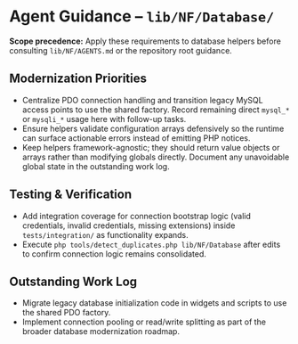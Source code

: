 # Agent Guidance – `lib/NF/Database/`

**Scope precedence:** Apply these requirements to database helpers before consulting
`lib/NF/AGENTS.md` or the repository root guidance.

## Modernization Priorities
- Centralize PDO connection handling and transition legacy MySQL access points to use the shared
  factory. Record remaining direct `mysql_*` or `mysqli_*` usage here with follow-up tasks.
- Ensure helpers validate configuration arrays defensively so the runtime can surface actionable
  errors instead of emitting PHP notices.
- Keep helpers framework-agnostic; they should return value objects or arrays rather than modifying
  globals directly. Document any unavoidable global state in the outstanding work log.

## Testing & Verification
- Add integration coverage for connection bootstrap logic (valid credentials, invalid credentials,
  missing extensions) inside `tests/integration/` as functionality expands.
- Execute `php tools/detect_duplicates.php lib/NF/Database` after edits to confirm connection logic
  remains consolidated.

## Outstanding Work Log
- Migrate legacy database initialization code in widgets and scripts to use the shared PDO factory.
- Implement connection pooling or read/write splitting as part of the broader database modernization
  roadmap.
